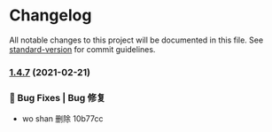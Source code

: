# Changelog

All notable changes to this project will be documented in this file. See [standard-version](https://github.com/conventional-changelog/standard-version) for commit guidelines.

### [1.4.7](///compare/v1.4.6...v1.4.7) (2021-02-21)


### 🐛 Bug Fixes | Bug 修复

* wo shan 删除 10b77cc
